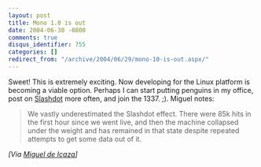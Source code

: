 ```yaml
---
layout: post
title: Mono 1.0 is out
date: 2004-06-30 -0800
comments: true
disqus_identifier: 755
categories: []
redirect_from: "/archive/2004/06/29/mono-10-is-out.aspx/"
---
```


Sweet! This is extremely exciting. Now developing for the Linux platform
is becoming a viable option. Perhaps I can start putting penguins in my
office, post on [Slashdot](http://www.slashdot.org/) more often, and
join the 1337. ;). Miguel notes:

> We vastly underestimated the Slashdot effect. There were 85k hits in
> the first hour since we went live, and then the machine collapsed
> under the weight and has remained in that state despite repeated
> attempts to get some data out of it.

*[Via [Miguel de
Icaza](http://primates.ximian.com/~miguel/all.html#6%2f30%2f2004%201%3a55%3a00%20PM)]*

